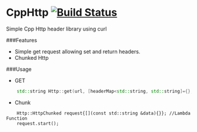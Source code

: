 # CppHttp [![Build Status](https://travis-ci.org/Eslem/CppHttp.svg?branch=master)](https://travis-ci.org/Eslem/CppHttp)
Simple Cpp Http header library using curl

###Features
* Simple get request allowing set and return headers.
* Chunked Http

###Usage
* GET
```Cpp
    std::string Http::get(url, [headerMap<std::string, std::string]={}, [std::string *headerPtr]=nullptr);
```


* Chunk
```
    Http::HttpChunked request{[](const std::string &data){}}; //Lambda Function
    request.start();
```
